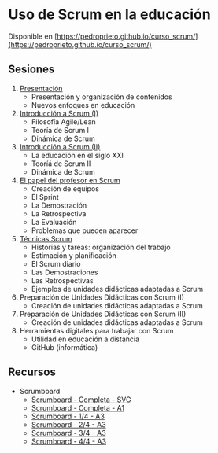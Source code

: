# Uso de Scrum en la educación

Disponible en [https://pedroprieto.github.io/curso_scrum/](https://pedroprieto.github.io/curso_scrum/)

## Sesiones
1. [Presentación](https://pedroprieto.github.io/curso_scrum//sesion1.html)
   - Presentación y organización de contenidos
   - Nuevos enfoques en educación
2. [Introducción a Scrum (I)](https://pedroprieto.github.io/curso_scrum/sesion2.html)
   - Filosofía Agile/Lean
   - Teoría de Scrum I
   - Dinámica de Scrum
3. [Introducción a Scrum (II)](https://pedroprieto.github.io/curso_scrum/sesion3.html)
   - La educación en el siglo XXI
   - Teoríá de Scrum II
   - Dinámica de Scrum
4. [El papel del profesor en Scrum](https://pedroprieto.github.io/curso_scrum/sesion4.html)
   - Creación de equipos
   - El Sprint
   - La Demostración
   - La Retrospectiva
   - La Evaluación
   - Problemas que pueden aparecer
5. [Técnicas Scrum](https://pedroprieto.github.io/curso_scrum/sesion5.html)
   - Historias y tareas: organización del trabajo
   - Estimación y planificación
   - El Scrum diario
   - Las Demostraciones
   - Las Retrospectivas
   - Ejemplos de unidades didácticas adaptadas a Scrum
6. Preparación de Unidades Didácticas con Scrum (I)
   - Creación de unidades didácticas adaptadas a Scrum
7. Preparación de Unidades Didácticas con Scrum (II)
   - Creación de unidades didácticas adaptadas a Scrum
8. Herramientas digitales para trabajar con Scrum
   - Utilidad en educación a distancia
   - GitHub (informática)

## Recursos
- Scrumboard
    - [Scrumboard - Completa - SVG](https://pedroprieto.github.io/curso_scrum/recursos/scrumboard.svg)
    - [Scrumboard - Completa - A1](https://pedroprieto.github.io/curso_scrum/recursos/scrumboard-completa_A1.pdf)
    - [Scrumboard - 1/4 - A3](https://pedroprieto.github.io/curso_scrum/recursos/scrumboard-1_A3.pdf)
    - [Scrumboard - 2/4 - A3](https://pedroprieto.github.io/curso_scrum/recursos/scrumboard-2_A3.pdf)
    - [Scrumboard - 3/4 - A3](https://pedroprieto.github.io/curso_scrum/recursos/scrumboard-3_A3.pdf)
    - [Scrumboard - 4/4 - A3](https://pedroprieto.github.io/curso_scrum/recursos/scrumboard-4_A3.pdf)
